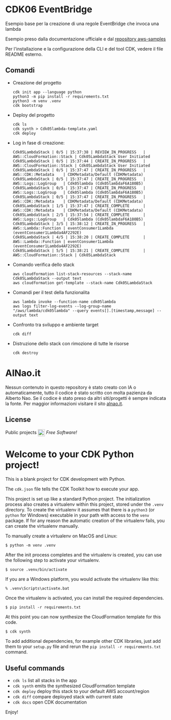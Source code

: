 # CDK06 EventBridge
Esempio base per la creazione di una regole EventBridge che invoca una lambda

Esempio preso dalla documentazione ufficiale e dal [repository aws-samples](https://github.com/aws-samples/aws-cdk-examples/tree/main/python/lambda-with-existing-s3-code)

Per l'installazione e la configurazione della CLI e del tool CDK, vedere il file README esterno.

## Comandi 
- Creazione del progetto
    ```
    cdk init app --language python
    python3 -m pip install -r requirements.txt
    python3 -m venv .venv
    cdk bootstrap
    ```
- Deploy del progetto
    ```
    cdk ls
    cdk synth > Cdk05lambda-template.yaml
    cdk deploy      
    ```
- Log in fase di creazione:
    ```
    Cdk05LambdaStack | 0/5 | 15:37:38 | REVIEW_IN_PROGRESS   | AWS::CloudFormation::Stack | Cdk05LambdaStack User Initiated
    Cdk05LambdaStack | 0/5 | 15:37:44 | CREATE_IN_PROGRESS   | AWS::CloudFormation::Stack | Cdk05LambdaStack User Initiated
    Cdk05LambdaStack | 0/5 | 15:37:47 | CREATE_IN_PROGRESS   | AWS::CDK::Metadata    | CDKMetadata/Default (CDKMetadata)
    Cdk05LambdaStack | 0/5 | 15:37:47 | CREATE_IN_PROGRESS   | AWS::Logs::LogGroup   | Cdk05lambda (Cdk05lambdaF6A180B5)
    Cdk05LambdaStack | 0/5 | 15:37:47 | CREATE_IN_PROGRESS   | AWS::Logs::LogGroup   | Cdk05lambda (Cdk05lambdaF6A180B5) 
    Cdk05LambdaStack | 0/5 | 15:37:47 | CREATE_IN_PROGRESS   | AWS::CDK::Metadata    | CDKMetadata/Default (CDKMetadata)
    Cdk05LambdaStack | 1/5 | 15:37:47 | CREATE_COMPLETE      | AWS::CDK::Metadata    | CDKMetadata/Default (CDKMetadata)
    Cdk05LambdaStack | 2/5 | 15:37:54 | CREATE_COMPLETE      | AWS::Logs::LogGroup   | Cdk05lambda (Cdk05lambdaF6A180B5) 
    Cdk05LambdaStack | 3/5 | 15:38:12 | CREATE_IN_PROGRESS   | AWS::Lambda::Function | eventConsumer1Lambda (eventConsumer1Lambda4AF2292E) 
    Cdk05LambdaStack | 4/5 | 15:38:20 | CREATE_COMPLETE      | AWS::Lambda::Function | eventConsumer1Lambda (eventConsumer1Lambda4AF2292E) 
    Cdk05LambdaStack | 5/5 | 15:38:21 | CREATE_COMPLETE      | AWS::CloudFormation::Stack | Cdk05LambdaStack 
    ```
- Comando verifica dello stack
    ```
    aws cloudformation list-stack-resources --stack-name Cdk05LambdaStack --output text
    aws cloudformation get-template --stack-name Cdk05LambdaStack
    ```
- Comandi per il test della funzionalita
    ```
    aws lambda invoke --function-name cdk05lambda
    aws logs filter-log-events --log-group-name "/aws/lambda/cdk05lambda" --query events[].[timestamp,message] --output text
    ```
- Confronto tra sviluppo e ambiente target
    ```
    cdk diff 
    ```
- Distruzione dello stack con rimozione di tutte le risorse
    ```    
    cdk destroy
    ```



# AlNao.it
Nessun contenuto in questo repository è stato creato con IA o automaticamente, tutto il codice è stato scritto con molta pazienza da Alberto Nao. Se il codice è stato preso da altri siti/progetti è sempre indicata la fonte. Per maggior informazioni visitare il sito [alnao.it](https://www.alnao.it/).

## License
Public projects 
<a href="https://it.wikipedia.org/wiki/GNU_General_Public_License"  valign="middle"><img src="https://img.shields.io/badge/License-GNU-blue" style="height:22px;"  valign="middle"></a> 
*Free Software!*


# Welcome to your CDK Python project!

This is a blank project for CDK development with Python.

The `cdk.json` file tells the CDK Toolkit how to execute your app.

This project is set up like a standard Python project.  The initialization
process also creates a virtualenv within this project, stored under the `.venv`
directory.  To create the virtualenv it assumes that there is a `python3`
(or `python` for Windows) executable in your path with access to the `venv`
package. If for any reason the automatic creation of the virtualenv fails,
you can create the virtualenv manually.

To manually create a virtualenv on MacOS and Linux:

```
$ python -m venv .venv
```

After the init process completes and the virtualenv is created, you can use the following
step to activate your virtualenv.

```
$ source .venv/bin/activate
```

If you are a Windows platform, you would activate the virtualenv like this:

```
% .venv\Scripts\activate.bat
```

Once the virtualenv is activated, you can install the required dependencies.

```
$ pip install -r requirements.txt
```

At this point you can now synthesize the CloudFormation template for this code.

```
$ cdk synth
```

To add additional dependencies, for example other CDK libraries, just add
them to your `setup.py` file and rerun the `pip install -r requirements.txt`
command.

## Useful commands

 * `cdk ls`          list all stacks in the app
 * `cdk synth`       emits the synthesized CloudFormation template
 * `cdk deploy`      deploy this stack to your default AWS account/region
 * `cdk diff`        compare deployed stack with current state
 * `cdk docs`        open CDK documentation

Enjoy!
